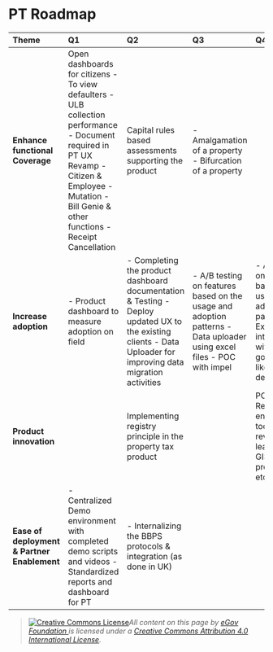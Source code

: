 # PT Roadmap

| T**heme** | **Q1** | **Q2** | **Q3** | **Q4** |
| :--- | :--- | :--- | :--- | :--- |
| **Enhance functional Coverage** | Open dashboards for citizens - To view defaulters - ULB collection performance - Document required in PT  UX Revamp - Citizen & Employee - Mutation - Bill Genie & other functions - Receipt Cancellation | Capital rules based assessments supporting the product | - Amalgamation of a property - Bifurcation of a property |   |
|  **Increase adoption** | - Product dashboard to measure adoption on field  | - Completing the product dashboard documentation & Testing - Deploy updated UX to the existing clients - Data Uploader for improving data migration activities | - A/B testing on features based on the usage and adoption patterns - Data uploader using excel files - POC with impel  | - A/B testing on features based on the usage and adoption patterns - Explore interoperability with other govt. functions like registry deptt. etc.  |
| **Product innovation** |   | Implementing registry principle in the property tax product |   | POC - Revenue enhancement tool to plug revenue leakages using GIS, image processing, etc. |
| **Ease of deployment & Partner Enablement** | - Centralized Demo environment with completed demo scripts and videos - Standardized reports and dashboard for PT  | - Internalizing the BBPS protocols & integration \(as done in UK\) |   |   |







> [![Creative Commons License](https://i.creativecommons.org/l/by/4.0/80x15.png)](http://creativecommons.org/licenses/by/4.0/)_All content on this page by_ [_eGov Foundation_ ](https://egov.org.in/)_is licensed under a_ [_Creative Commons Attribution 4.0 International License_](http://creativecommons.org/licenses/by/4.0/)_._

